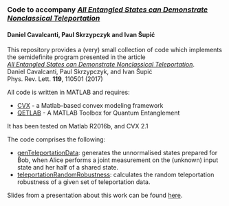 ### Code to accompany *[All Entangled States can Demonstrate Nonclassical Teleportation](https://doi.org/10.1103/PhysRevLett.119.110501)*
#### Daniel Cavalcanti, Paul Skrzypczyk and Ivan Šupić

This repository provides a (very) small collection of code which implements the semidefinite program presented in the article  
*[All Entangled States can Demonstrate Nonclassical Teleportation](https://doi.org/10.1103/PhysRevLett.119.110501)*.  
Daniel Cavalcanti, Paul Skrzypczyk, and Ivan Šupić  
Phys. Rev. Lett. **119**, 110501 (2017)

All code is written in MATLAB and requires:
- [CVX](http://cvxr.com/) - a Matlab-based convex modeling framework
- [QETLAB](http://www.qetlab.com/) - A MATLAB Toolbox for Quantum Entanglement

It has been tested on Matlab R2016b, and CVX 2.1 

The code comprises the following:

  - [genTeleportationData](https://github.com/paulskrzypczyk/nonclassicalteleportation/blob/master/genTeleportationData.m): generates the unnormalised states prepared for Bob, when Alice performs a joint measurement on the (unknown) input state and her half of a shared state.
  - [teleportationRandomRobustness](https://github.com/paulskrzypczyk/nonclassicalteleportation/blob/master/teleportationRandomRobustness.m): calculates the random teleportation robustness of a given set of teleportation data. 
  
Slides from a presentation about this work can be found [here](https://github.com/paulskrzypczyk/Talks/blob/master/Teleportation%20-%20TyQI%202017.pdf).
